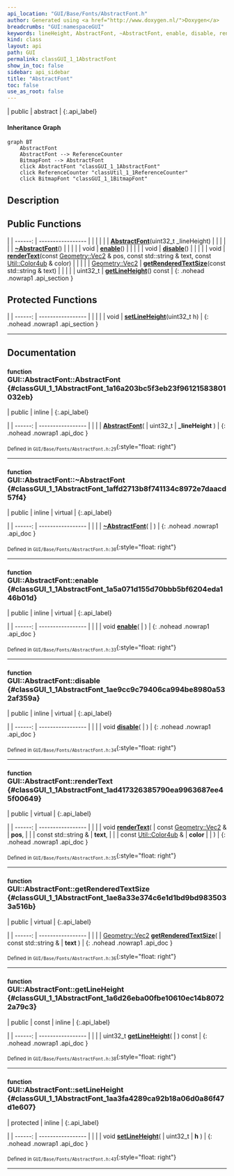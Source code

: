 ```yaml
---
api_location: "GUI/Base/Fonts/AbstractFont.h"
author: Generated using <a href="http://www.doxygen.nl/">Doxygen</a>
breadcrumbs: "GUI:namespaceGUI"
keywords: lineHeight, AbstractFont, ~AbstractFont, enable, disable, renderText, getRenderedTextSize, getLineHeight, setLineHeight
kind: class
layout: api
path: GUI
permalink: classGUI_1_1AbstractFont
show_in_toc: false
sidebar: api_sidebar
title: "AbstractFont"
toc: false
use_as_root: false
---
```


| public | abstract |
{:.api_label}

#### Inheritance Graph

```mermaid
graph BT
	AbstractFont
	AbstractFont --> ReferenceCounter
	BitmapFont --> AbstractFont
	click AbstractFont "classGUI_1_1AbstractFont"
	click ReferenceCounter "classUtil_1_1ReferenceCounter"
	click BitmapFont "classGUI_1_1BitmapFont"
```

## Description





## Public Functions

|
| ------: | ----------------- |
|  | |
|  | **[AbstractFont](#classGUI_1_1AbstractFont_1a16a203bc5f3eb23f96121583801032eb)**(uint32_t _lineHeight) |
|  | |
|  | **[~AbstractFont](#classGUI_1_1AbstractFont_1affd2713b8f741134c8972e7daacd57f4)**() |
|  | |
| void | **[enable](#classGUI_1_1AbstractFont_1a5a071d155d70bbb5bf6204eda146b01d)**() |
|  | |
| void | **[disable](#classGUI_1_1AbstractFont_1ae9cc9c79406ca994be8980a532af359a)**() |
|  | |
| void | **[renderText](#classGUI_1_1AbstractFont_1ad417326385790ea9963687ee45f00649)**(const [Geometry::Vec2](namespaceGeometry#namespaceGeometry_1aa9c56320691770d4bc53916868f15e6d) & pos, const std::string & text, const [Util::Color4ub](classUtil_1_1Color4ub) & color) |
|  | |
| [Geometry::Vec2](namespaceGeometry#namespaceGeometry_1aa9c56320691770d4bc53916868f15e6d) | **[getRenderedTextSize](#classGUI_1_1AbstractFont_1ae8a33e374c6e1d1bd9bd9835033a516b)**(const std::string & text) |
|  | |
| uint32_t | **[getLineHeight](#classGUI_1_1AbstractFont_1a6d26eba00fbe10610ec14b80722a79c3)**() const |
{: .nohead .nowrap1 .api_section }


## Protected Functions

|
| ------: | ----------------- |
|  | |
| void | **[setLineHeight](#classGUI_1_1AbstractFont_1aa3fa4289ca92b18a06d0a86f47d1e607)**(uint32_t h) |
{: .nohead .nowrap1 .api_section }


-------------------------------------------------------------------

## Documentation

### <small>function</small><br/> GUI::AbstractFont::AbstractFont {#classGUI_1_1AbstractFont_1a16a203bc5f3eb23f96121583801032eb}

| public | inline |
{:.api_label}

|
| ------: | ----------------- |
|  |
|  **[AbstractFont](#classGUI_1_1AbstractFont_1a16a203bc5f3eb23f96121583801032eb)**( | uint32_t | **_lineHeight** ) |
{: .nohead .nowrap1 .api_doc }





<sub>Defined in `GUI/Base/Fonts/AbstractFont.h:29`</sub>{:style="float: right"}

-------------------------------------------------------------------

### <small>function</small><br/> GUI::AbstractFont::~AbstractFont {#classGUI_1_1AbstractFont_1affd2713b8f741134c8972e7daacd57f4}

| public | inline | virtual |
{:.api_label}

|
| ------: | ----------------- |
|  |
|  **[~AbstractFont](#classGUI_1_1AbstractFont_1affd2713b8f741134c8972e7daacd57f4)**( |  ) |
{: .nohead .nowrap1 .api_doc }





<sub>Defined in `GUI/Base/Fonts/AbstractFont.h:30`</sub>{:style="float: right"}

-------------------------------------------------------------------

### <small>function</small><br/> GUI::AbstractFont::enable {#classGUI_1_1AbstractFont_1a5a071d155d70bbb5bf6204eda146b01d}

| public | inline | virtual |
{:.api_label}

|
| ------: | ----------------- |
|  |
| void **[enable](#classGUI_1_1AbstractFont_1a5a071d155d70bbb5bf6204eda146b01d)**( |  ) |
{: .nohead .nowrap1 .api_doc }





<sub>Defined in `GUI/Base/Fonts/AbstractFont.h:33`</sub>{:style="float: right"}

-------------------------------------------------------------------

### <small>function</small><br/> GUI::AbstractFont::disable {#classGUI_1_1AbstractFont_1ae9cc9c79406ca994be8980a532af359a}

| public | inline | virtual |
{:.api_label}

|
| ------: | ----------------- |
|  |
| void **[disable](#classGUI_1_1AbstractFont_1ae9cc9c79406ca994be8980a532af359a)**( |  ) |
{: .nohead .nowrap1 .api_doc }





<sub>Defined in `GUI/Base/Fonts/AbstractFont.h:34`</sub>{:style="float: right"}

-------------------------------------------------------------------

### <small>function</small><br/> GUI::AbstractFont::renderText {#classGUI_1_1AbstractFont_1ad417326385790ea9963687ee45f00649}

| public | virtual |
{:.api_label}

|
| ------: | ----------------- |
|  |
| void **[renderText](#classGUI_1_1AbstractFont_1ad417326385790ea9963687ee45f00649)**( | const [Geometry::Vec2](namespaceGeometry#namespaceGeometry_1aa9c56320691770d4bc53916868f15e6d) & | **pos**, |
| | const std::string & | **text**, |
| | const [Util::Color4ub](classUtil_1_1Color4ub) & | **color** |
|   ) |
{: .nohead .nowrap1 .api_doc }





<sub>Defined in `GUI/Base/Fonts/AbstractFont.h:35`</sub>{:style="float: right"}

-------------------------------------------------------------------

### <small>function</small><br/> GUI::AbstractFont::getRenderedTextSize {#classGUI_1_1AbstractFont_1ae8a33e374c6e1d1bd9bd9835033a516b}

| public | virtual |
{:.api_label}

|
| ------: | ----------------- |
|  |
| [Geometry::Vec2](namespaceGeometry#namespaceGeometry_1aa9c56320691770d4bc53916868f15e6d) **[getRenderedTextSize](#classGUI_1_1AbstractFont_1ae8a33e374c6e1d1bd9bd9835033a516b)**( | const std::string & | **text** ) |
{: .nohead .nowrap1 .api_doc }





<sub>Defined in `GUI/Base/Fonts/AbstractFont.h:36`</sub>{:style="float: right"}

-------------------------------------------------------------------

### <small>function</small><br/> GUI::AbstractFont::getLineHeight {#classGUI_1_1AbstractFont_1a6d26eba00fbe10610ec14b80722a79c3}

| public | const | inline |
{:.api_label}

|
| ------: | ----------------- |
|  |
| uint32_t **[getLineHeight](#classGUI_1_1AbstractFont_1a6d26eba00fbe10610ec14b80722a79c3)**( |  ) const |
{: .nohead .nowrap1 .api_doc }





<sub>Defined in `GUI/Base/Fonts/AbstractFont.h:38`</sub>{:style="float: right"}

-------------------------------------------------------------------

### <small>function</small><br/> GUI::AbstractFont::setLineHeight {#classGUI_1_1AbstractFont_1aa3fa4289ca92b18a06d0a86f47d1e607}

| protected | inline |
{:.api_label}

|
| ------: | ----------------- |
|  |
| void **[setLineHeight](#classGUI_1_1AbstractFont_1aa3fa4289ca92b18a06d0a86f47d1e607)**( | uint32_t | **h** ) |
{: .nohead .nowrap1 .api_doc }





<sub>Defined in `GUI/Base/Fonts/AbstractFont.h:43`</sub>{:style="float: right"}

-------------------------------------------------------------------

